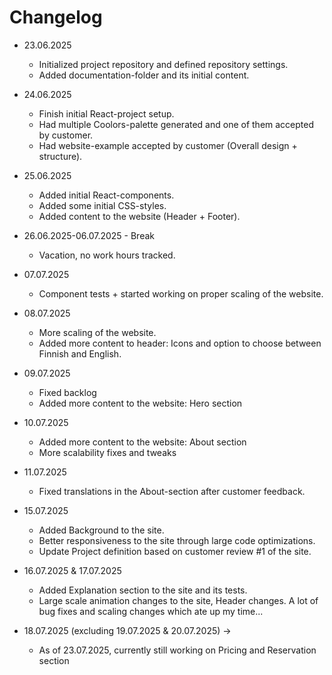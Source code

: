 # Changelog

- 23.06.2025
    - Initialized project repository and defined repository settings.
    - Added documentation-folder and its initial content.
- 24.06.2025
    - Finish initial React-project setup.
    - Had multiple Coolors-palette generated and one of them accepted by customer.
    - Had website-example accepted by customer (Overall design + structure).
- 25.06.2025
    - Added initial React-components.
    - Added some initial CSS-styles.
    - Added content to the website (Header + Footer).

- 26.06.2025-06.07.2025 - Break
    - Vacation, no work hours tracked.

- 07.07.2025
    - Component tests + started working on proper scaling of the website.
- 08.07.2025
    - More scaling of the website.
    - Added more content to header: Icons and option to choose between Finnish and English.
- 09.07.2025
    - Fixed backlog
    - Added more content to the website: Hero section
- 10.07.2025
    - Added more content to the website: About section
    - More scalability fixes and tweaks
- 11.07.2025
    - Fixed translations in the About-section after customer feedback.
- 15.07.2025
    - Added Background to the site.
    - Better responsiveness to the site through large code optimizations.
    - Update Project definition based on customer review #1 of the site.
- 16.07.2025 & 17.07.2025
    - Added Explanation section to the site and its tests.
    - Large scale animation changes to the site, Header changes. A lot of bug fixes and scaling changes which ate up my time...
- 18.07.2025 (excluding 19.07.2025 & 20.07.2025) ->
    - As of 23.07.2025, currently still working on Pricing and Reservation section